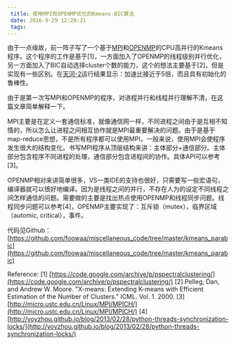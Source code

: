 ```yaml
---
 title: 使用MPI和OPENMP优化的Kmeans-BIC算法
 date: 2016-9-29 12:20:21
 tags:
---
```

由于一点缘故，前一阵子写了一个基于[MPI](http://www.mpich.org)和[OPENMP](http://www.openmp.org)的CPU高并行的Kmeans程序。这个程序的工作是基于[1]，一方面加入了OPENMP的线程级别并行优化，另一方面加入了BIC自动选择cluster个数的能力，这个的想法主要基于[2]，但是实现有一些区别。在[天河-2](http://www.nscc-gz.cn/)运行结果显示：加速比接近于5倍，而且具有初始化的鲁棒性。

由于是第一次写MPI和OPENMP的程序，对进程并行和线程并行理解不清，在这篇文章简单解释一下。

MPI主要是在定义一套通信标准，就像通信网一样，不同进程之间由于是互相不知情的，所以怎么让进程之间相互协作就是MPI最重要解决的问题。由于是基于map-reduce思想，不是所有程序都可以使用MPI，一般来说，使用MPI会使程序发生很大的结构变化。书写MPI程序从顶层结构来讲：主体部分+通信部分。主体部分包含程序不同进程的处理，通信部分包含进程间的协作。具体API可以参考[3]。

OPENMP相对来讲简单很多，VS一类IDE的支持也很好，只需要写一些宏语句，编译器就可以很好地编译。因为是线程之间的并行，不存在人为的设定不同线程之间怎样通信的问题。需要做的主要是找出热点使用OPENMP和线程同步问题。线程同步问题可以参考[4]，OPENMP主要实现了：互斥锁（mutex），临界区域（automic, critical），事件。


代码见Github：[https://github.com/foowaa/miscellaneous_code/tree/master/kmeans_parabic](https://github.com/foowaa/miscellaneous_code/tree/master/kmeans_parabic)

Reference:
[1] [https://code.google.com/archive/p/pspectralclustering/](https://code.google.com/archive/p/pspectralclustering/)
[2] Pelleg, Dan, and Andrew W. Moore. "X-means: Extending K-means with Efficient Estimation of the Number of Clusters." ICML. Vol. 1. 2000.
[3] [http://micro.ustc.edu.cn/Linux/MPI/MPICH/](http://micro.ustc.edu.cn/Linux/MPI/MPICH/)
[4] [http://yoyzhou.github.io/blog/2013/02/28/python-threads-synchronization-locks/](http://yoyzhou.github.io/blog/2013/02/28/python-threads-synchronization-locks/)
